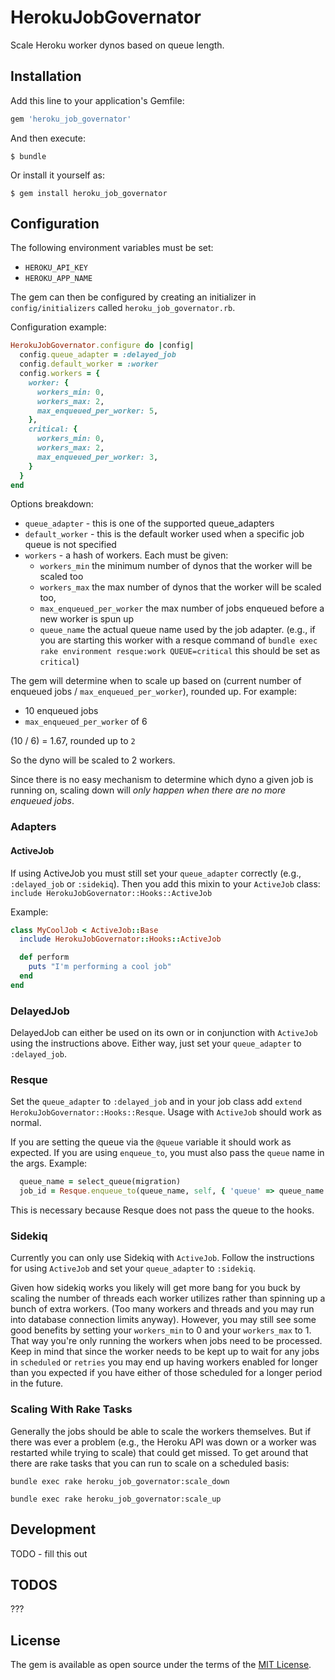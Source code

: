 
# HerokuJobGovernator

Scale Heroku worker dynos based on queue length.

## Installation

Add this line to your application's Gemfile:

```ruby
gem 'heroku_job_governator'
```

And then execute:

    $ bundle

Or install it yourself as:

    $ gem install heroku_job_governator

## Configuration

The following environment variables must be set:

* `HEROKU_API_KEY`
* `HEROKU_APP_NAME`

The gem can then be configured by creating an initializer in `config/initializers` called `heroku_job_governator.rb`.

Configuration example:

```ruby
HerokuJobGovernator.configure do |config|
  config.queue_adapter = :delayed_job
  config.default_worker = :worker
  config.workers = {
    worker: {
      workers_min: 0,
      workers_max: 2,
      max_enqueued_per_worker: 5,
    },
    critical: {
      workers_min: 0,
      workers_max: 2,
      max_enqueued_per_worker: 3,
    }
  }
end
```

Options breakdown:

- `queue_adapter` - this is one of the supported queue_adapters
- `default_worker` - this is the default worker used when a specific job queue is not specified
- `workers` - a hash of workers. Each must be given:
  - `workers_min` the minimum number of dynos that the worker will be scaled too
  - `workers_max` the max number of dynos that the worker will be scaled too,
  - `max_enqueued_per_worker` the max number of jobs enqueued before a new worker is spun up
  - `queue_name` the actual queue name used by the job adapter. (e.g., if you are starting this worker with a resque command of `bundle exec rake environment resque:work QUEUE=critical` this should be set as `critical`)

The gem will determine when to scale up based on (current number of enqueued jobs / `max_enqueued_per_worker`), rounded up. For example:

- 10 enqueued jobs
- `max_enqueued_per_worker` of 6

(10 / 6) = 1.67, rounded up to `2`

So the dyno will be scaled to 2 workers.

Since there is no easy mechanism to determine which dyno a given job is running on, scaling down will *only happen when there are no more enqueued jobs*.

### Adapters

#### ActiveJob

If using ActiveJob you must still set your `queue_adapter` correctly (e.g., `:delayed_job` or `:sidekiq`). Then you add this mixin to your `ActiveJob` class: `include HerokuJobGovernator::Hooks::ActiveJob`

Example:

```ruby
class MyCoolJob < ActiveJob::Base
  include HerokuJobGovernator::Hooks::ActiveJob

  def perform
    puts "I'm performing a cool job"
  end
end
```

### DelayedJob

DelayedJob can either be used on its own or in conjunction with `ActiveJob` using the instructions above. Either way, just set your `queue_adapter` to `:delayed_job`.

### Resque

Set the `queue_adapter` to `:delayed_job` and in your job class add `extend HerokuJobGovernator::Hooks::Resque`. Usage with `ActiveJob` should work as normal.

If you are setting the queue via the `@queue` variable it should work as expected. If you are using `enqueue_to`, you must also pass the `queue` name in the args. Example:

```ruby
  queue_name = select_queue(migration)
  job_id = Resque.enqueue_to(queue_name, self, { 'queue' => queue_name })
```

This is necessary because Resque does not pass the queue to the hooks.

### Sidekiq

Currently you can only use Sidekiq with `ActiveJob`. Follow the instructions for using `ActiveJob` and set your `queue_adapter` to `:sidekiq`.

Given how sidekiq works you likely will get more bang for you buck by scaling the number of threads each worker utilizes rather than spinning up a bunch of extra workers. (Too many workers and threads and you may run into database connection limits anyway). However, you may still see some good benefits by setting your `workers_min` to 0 and your `workers_max` to 1. That way you're only running the workers when jobs need to be processed. Keep in mind that since the worker needs to be kept up to wait for any jobs in `scheduled` or `retries` you may end up having workers enabled for longer than you expected if you have either of those scheduled for a longer period in the future.


### Scaling With Rake Tasks

Generally the jobs should be able to scale the workers themselves. But if there was ever a problem (e.g., the Heroku API was down or a worker was restarted while trying to scale) that could get missed. To get around that there are rake tasks that you can run to scale on a scheduled basis:

`bundle exec rake heroku_job_governator:scale_down`

`bundle exec rake heroku_job_governator:scale_up`

## Development

TODO - fill this out

## TODOS

???

## License

The gem is available as open source under the terms of the [MIT License](http://opensource.org/licenses/MIT).
